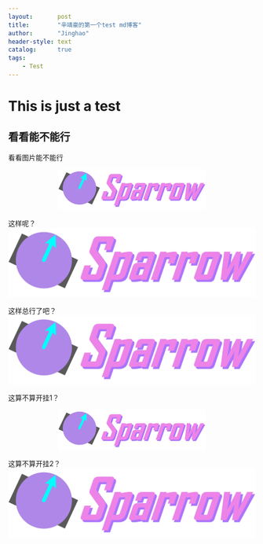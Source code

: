 ```yaml
---
layout:       post
title:        "辛靖豪的第一个test md博客"
author:       "Jinghao"
header-style: text
catalog:      true
tags:
    - Test
---
```


# This is just a test

## 看看能不能行

看看图片能不能行
<div align="center">
  <a ><img width="300px" height="auto" src="https://github.com/XinJingHao/Images/blob/main/Sparrow_V0/LOGO%20sparrow.jpg"></a>
</div>

这样呢？
![](https://github.com/XinJingHao/Images/blob/main/Sparrow_V0/LOGO%20sparrow.jpg)

这样总行了吧？
![](https://raw.githubusercontent.com/XinJingHao/Images/main/Sparrow_V0/LOGO%20sparrow.jpg)

这算不算开挂1？
<div align="center">
  <a ><img width="300px" height="auto" src="https://raw.githubusercontent.com/XinJingHao/Images/main/Sparrow_V0/LOGO%20sparrow.jpg"></a>
</div>

这算不算开挂2？
![](https://raw.githubusercontent.com/XinJingHao/Images/main/Sparrow_V0/LOGO%20sparrow.jpg)

